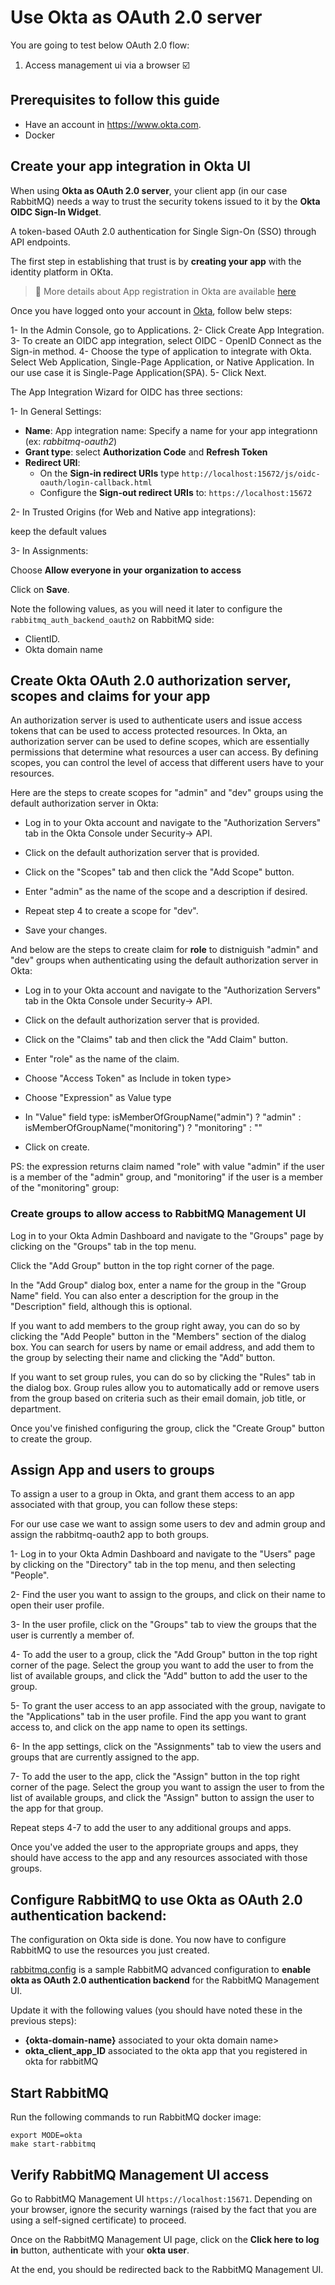 # Use Okta  as OAuth 2.0 server

You are going to test below OAuth 2.0 flow:
1. Access management ui via a browser :ballot_box_with_check:

## Prerequisites to follow this guide

- Have an account in https://www.okta.com.
- Docker

## Create your app integration in Okta UI

When using **Okta  as OAuth 2.0 server**, your client app (in our case RabbitMQ) needs a way to trust the security tokens issued to it by the **Okta OIDC Sign-In Widget**. 

A token-based OAuth 2.0 authentication for Single Sign-On (SSO) through API endpoints. 

The first step in establishing that trust is by **creating your app** with the identity platform in OKta.

> :blue_book: More details about App registration in Okta  are available [here](https://help.okta.com/en-us/Content/Topics/Apps/Apps_App_Integration_Wizard_OIDC.htm)

Once you have logged onto your account in [Okta](https://www.okta.com), follow belw steps:

1- In the Admin Console, go to Applications.
2- Click Create App Integration.
3- To create an OIDC app integration, select OIDC - OpenID Connect as the Sign-in method.
4- Choose the type of application to integrate with Okta. Select Web Application, Single-Page Application, or Native Application. In our use case it is Single-Page Application(SPA).
5- Click Next.

The App Integration Wizard for OIDC has three sections:

1- In General Settings:
  - **Name**: App integration name: Specify a name for your app integrationn (ex: *rabbitmq-oauth2*)
  - **Grant type**: select **Authorization Code**  and **Refresh Token**
  - **Redirect URI**:
    - On the **Sign-in redirect URIs**  type `http://localhost:15672/js/oidc-oauth/login-callback.html`
    - Configure the **Sign-out redirect URIs** to: `https://localhost:15672`

2- In Trusted Origins (for Web and Native app integrations):

keep the default values

3- In Assignments: 

Choose **Allow everyone in your organization to access**

Click on **Save**.


Note the following values, as you will need it later to configure the `rabbitmq_auth_backend_oauth2` on RabbitMQ side:
- ClientID.
- Okta domain name

## Create Okta OAuth 2.0 authorization server, scopes and claims for your app

An authorization server is used to authenticate users and issue access tokens that can be used to access protected resources. In Okta, an authorization server can be used to define scopes, which are essentially permissions that determine what resources a user can access. By defining scopes, you can control the level of access that different users have to your resources.

Here are the steps to create scopes for "admin" and "dev"  groups using the default authorization server in Okta:

- Log in to your Okta  account and navigate to the "Authorization Servers" tab in the Okta  Console under Security-> API.

- Click on the default authorization server that is provided.

- Click on the "Scopes" tab and then click the "Add Scope" button.

- Enter "admin" as the name of the scope and a description if desired.

- Repeat step 4 to create a scope for "dev".

- Save your changes.

And below are the steps to create claim for **role** to distniguish "admin" and "dev"  groups when authenticating using the default authorization server in Okta:

- Log in to your Okta  account and navigate to the "Authorization Servers" tab in the Okta  Console under Security-> API.

- Click on the default authorization server that is provided.

- Click on the "Claims" tab and then click the "Add Claim" button.

- Enter "role" as the name of the claim.

- Choose "Access Token" as Include in token type>

- Choose "Expression" as Value type

-  In "Value" field type: isMemberOfGroupName("admin") ? "admin" : isMemberOfGroupName("monitoring") ? "monitoring" : ""

- Click on create.

 
PS: the expression  returns claim named "role" with value "admin" if the user is a member of the "admin" group, and "monitoring" if the user is a member of the "monitoring" group:

### Create groups to allow access to RabbitMQ Management UI

Log in to your Okta Admin Dashboard and navigate to the "Groups" page by clicking on the "Groups" tab in the top menu.

Click the "Add Group" button in the top right corner of the page.

In the "Add Group" dialog box, enter a name for the group in the "Group Name" field. You can also enter a description for the group in the "Description" field, although this is optional.

If you want to add members to the group right away, you can do so by clicking the "Add People" button in the "Members" section of the dialog box. You can search for users by name or email address, and add them to the group by selecting their name and clicking the "Add" button.

If you want to set group rules, you can do so by clicking the "Rules" tab in the dialog box. Group rules allow you to automatically add or remove users from the group based on criteria such as their email domain, job title, or department.

Once you've finished configuring the group, click the "Create Group" button to create the group.


## Assign App and users to groups

To assign a user to a group in Okta, and grant them access to an app associated with that group, you can follow these steps:


For our use case we want to assign some users to dev and admin group and assign the rabbitmq-oauth2 app to both groups.

1- Log in to your Okta Admin Dashboard and navigate to the "Users" page by clicking on the "Directory" tab in the top menu, and then selecting "People".

2- Find the user you want to assign to the groups, and click on their name to open their user profile.

3- In the user profile, click on the "Groups" tab to view the groups that the user is currently a member of.

4- To add the user to a group, click the "Add Group" button in the top right corner of the page. Select the group you want to add the user to from the list of available groups, and click the "Add" button to add the user to the group.

5- To grant the user access to an app associated with the group, navigate to the "Applications" tab in the user profile. Find the app you want to grant access to, and click on the app name to open its settings.

6- In the app settings, click on the "Assignments" tab to view the users and groups that are currently assigned to the app.

7- To add the user to the app, click the "Assign" button in the top right corner of the page. Select the group you want to assign the user to from the list of available groups, and click the "Assign" button to assign the user to the app for that group.

Repeat steps 4-7 to add the user to any additional groups and apps.

Once you've added the user to the appropriate groups and apps, they should have access to the app and any resources associated with those groups.


## Configure RabbitMQ to use Okta  as OAuth 2.0 authentication backend:

The configuration on Okta side is done. You now have to configure RabbitMQ to use the resources you just created.

[rabbitmq.config](../conf/okta/rabbitmq.config) is a sample RabbitMQ advanced configuration to **enable  okta as OAuth 2.0 authentication backend** for the RabbitMQ Management UI.

Update it with the following values (you should have noted these in the previous steps):
- **{okta-domain-name}** associated to your okta domain name>
- **okta_client_app_ID** associated to the okta app that you registered in okta for rabbitMQ


## Start RabbitMQ

Run the following commands to run RabbitMQ docker image:

```
export MODE=okta
make start-rabbitmq
```


## Verify RabbitMQ Management UI access

Go to RabbitMQ Management UI `https://localhost:15671`. Depending on your browser, ignore the security warnings (raised by the fact that you are using a self-signed certificate) to proceed.

Once on the RabbitMQ Management UI page, click on the **Click here to log in** button,
authenticate with your **okta user**. 

At the end, you should be redirected back to the RabbitMQ Management UI.

